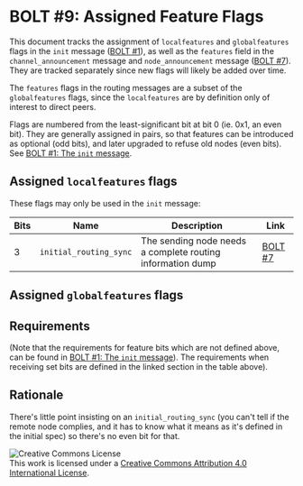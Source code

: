 # BOLT #9: Assigned Feature Flags

This document tracks the assignment of `localfeatures` and `globalfeatures` flags in the `init` message ([BOLT #1](01-messaging.md)), as well as the `features` field in the `channel_announcement` message and `node_announcement` message ([BOLT #7](07-routing-gossip.md)).
They are tracked separately since new flags will likely be added over time.

The `features` flags in the routing messages are a subset of the `globalfeatures` flags, since the `localfeatures` are by definition only of interest to direct peers.

Flags are numbered from the least-significant bit at bit 0 (ie. 0x1,
an even bit).  They are generally assigned in pairs, so that features
can be introduced as optional (odd bits), and later upgraded to refuse
old nodes (even bits).  See [BOLT #1: The `init` message](01-messaging.md#the-init-message).

## Assigned `localfeatures` flags

These flags may only be used in the `init` message:


| Bits | Name             |Description                                     | Link                                                                |
|------|------------------|------------------------------------------------|---------------------------------------------------------------------|
| 3  | `initial_routing_sync` | The sending node needs a complete routing information dump | [BOLT #7](07-routing-gossip.md#initial-sync) |

## Assigned `globalfeatures` flags

## Requirements

(Note that the requirements for feature bits which are not defined
above, can be found in [BOLT #1: The `init` message](#the-init-message)).  The requirements when receiving set bits are defined in the linked section in the table above).

## Rationale

There's little point insisting on an `initial_routing_sync` (you can't
tell if the remote node complies, and it has to know what it means as
it's defined in the initial spec) so there's no even bit for that.

![Creative Commons License](https://i.creativecommons.org/l/by/4.0/88x31.png "License CC-BY")
<br>
This work is licensed under a [Creative Commons Attribution 4.0 International License](http://creativecommons.org/licenses/by/4.0/).
